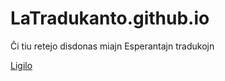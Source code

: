 # LaTradukanto.github.io
Ĉi tiu retejo disdonas miajn Esperantajn tradukojn

[Ligilo](./docs/Test.md)
